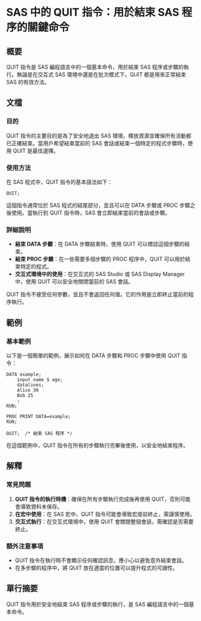 <!--
Meta Description: # SAS 中的 QUIT 指令：用於結束 SAS 程序的關鍵命令 ## 概要 QUIT 指令是 SAS 編程語言中的一個基本命令，用於結束 SAS 程序或步驟的執行。無論是在交互式 SAS 環境中還是在批次模式下，QUIT 都是用來正常結束 SAS 的有效方法。 ## 文檔 ### 目的 QUIT...
Meta Keywords: quit, sas, data, proc, 用於結束
-->

# SAS 中的 QUIT 指令：用於結束 SAS 程序的關鍵命令

## 概要
QUIT 指令是 SAS 編程語言中的一個基本命令，用於結束 SAS 程序或步驟的執行。無論是在交互式 SAS 環境中還是在批次模式下，QUIT 都是用來正常結束 SAS 的有效方法。

## 文檔
### 目的
QUIT 指令的主要目的是為了安全地退出 SAS 環境，釋放資源並確保所有活動都已正確結束。當用戶希望結束當前的 SAS 會話或結束一個特定的程式步驟時，使用 QUIT 是最佳選擇。

### 使用方法
在 SAS 程式中，QUIT 指令的基本語法如下：

```sas
QUIT;
```

這個指令通常位於 SAS 程式的結尾部分，並且可以在 DATA 步驟或 PROC 步驟之後使用。當執行到 QUIT 指令時，SAS 會立即結束當前的會話或步驟。

### 詳細說明
- **結束 DATA 步驟**：在 DATA 步驟結束時，使用 QUIT 可以標誌這個步驟的結束。
- **結束 PROC 步驟**：在一些需要多個步驟的 PROC 程序中，QUIT 可以用於結束特定的程式。
- **交互式環境中的使用**：在交互式的 SAS Studio 或 SAS Display Manager 中，使用 QUIT 可以安全地關閉當前的 SAS 會話。
  
QUIT 指令不接受任何參數，並且不會返回任何值。它的作用是立即終止當前的程序執行。

## 範例
### 基本範例
以下是一個簡單的範例，展示如何在 DATA 步驟和 PROC 步驟中使用 QUIT 指令：

```sas
DATA example;
    input name $ age;
    datalines;
    Alice 30
    Bob 25
    ;
RUN;

PROC PRINT DATA=example;
RUN;

QUIT;  /* 結束 SAS 程序 */
```

在這個範例中，QUIT 指令在所有的步驟執行完畢後使用，以安全地結束程序。

## 解釋
### 常見問題
1. **QUIT 指令的執行時機**：確保在所有步驟執行完成後再使用 QUIT，否則可能會導致資料未保存。
2. **在宏中使用**：在 SAS 宏中，QUIT 指令可能會導致宏提前終止，需謹慎使用。
3. **交互式執行**：在交互式環境中，使用 QUIT 會關閉整個會話，需確認是否需要終止。

### 額外注意事項
- QUIT 指令在執行時不會顯示任何確認訊息，應小心以避免意外結束會話。
- 在多步驟的程序中，將 QUIT 放在適當的位置可以提升程式的可讀性。

## 單行摘要
QUIT 指令用於安全地結束 SAS 程序或步驟的執行，是 SAS 編程語言中的一個基本命令。
